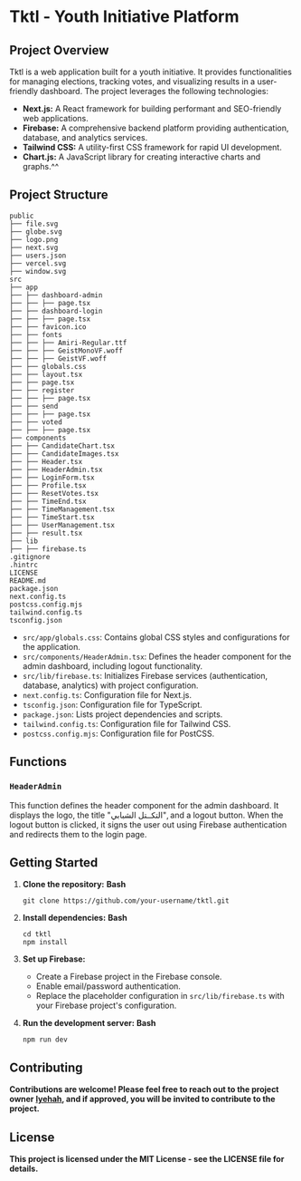 # Tktl - Youth Initiative Platform

## Project Overview

Tktl is a web application built for a youth initiative. It provides functionalities for managing elections, tracking votes, and visualizing results in a user-friendly dashboard. The project leverages the following technologies:

* **Next.js:** A React framework for building performant and SEO-friendly web applications.
* **Firebase:** A comprehensive backend platform providing authentication, database, and analytics services.
* **Tailwind CSS:** A utility-first CSS framework for rapid UI development.
* **Chart.js:** A JavaScript library for creating interactive charts and graphs.^^

## Project Structure

```
public
├── file.svg
├── globe.svg
├── logo.png
├── next.svg
├── users.json
├── vercel.svg
├── window.svg
src
├── app
├── ├── dashboard-admin
├── ├── ├── page.tsx
├── ├── dashboard-login
├── ├── ├── page.tsx
├── ├── favicon.ico
├── ├── fonts
├── ├── ├── Amiri-Regular.ttf
├── ├── ├── GeistMonoVF.woff
├── ├── ├── GeistVF.woff
├── ├── globals.css
├── ├── layout.tsx
├── ├── page.tsx
├── ├── register
├── ├── ├── page.tsx
├── ├── send
├── ├── ├── page.tsx
├── ├── voted
├── ├── ├── page.tsx
├── components
├── ├── CandidateChart.tsx
├── ├── CandidateImages.tsx
├── ├── Header.tsx
├── ├── HeaderAdmin.tsx
├── ├── LoginForm.tsx
├── ├── Profile.tsx
├── ├── ResetVotes.tsx
├── ├── TimeEnd.tsx
├── ├── TimeManagement.tsx
├── ├── TimeStart.tsx
├── ├── UserManagement.tsx
├── ├── result.tsx
├── lib
├── ├── firebase.ts
.gitignore
.hintrc
LICENSE
README.md
package.json
next.config.ts
postcss.config.mjs
tailwind.config.ts
tsconfig.json
```

* `src/app/globals.css`: Contains global CSS styles and configurations for the application.
* `src/components/HeaderAdmin.tsx`: Defines the header component for the admin dashboard, including logout functionality.
* `src/lib/firebase.ts`: Initializes Firebase services (authentication, database, analytics) with project configuration.
* `next.config.ts`: Configuration file for Next.js.
* `tsconfig.json`: Configuration file for TypeScript.
* `package.json`: Lists project dependencies and scripts.
* `tailwind.config.ts`: Configuration file for Tailwind CSS.
* `postcss.config.mjs`: Configuration file for PostCSS.

## Functions

### `HeaderAdmin`

This function defines the header component for the admin dashboard. It displays the logo, the title "التكــتل الشبابي", and a logout button. When the logout button is clicked, it signs the user out using Firebase authentication and redirects them to the login page.

## Getting Started

1. **Clone the repository:**
   **Bash**

   ```
   git clone https://github.com/your-username/tktl.git
   ```
2. **Install dependencies:**
   **Bash**

   ```
   cd tktl
   npm install
   ```
3. **Set up Firebase:**

   * Create a Firebase project in the Firebase console.
   * Enable email/password authentication.
   * Replace the placeholder configuration in `src/lib/firebase.ts` with your Firebase project's configuration.
4. **Run the development server:**
   **Bash**

   ```
   npm run dev
   ```

## Contributing

**Contributions are welcome! Please feel free to reach out to the project owner [Iyehah](https://github.com/iyehah), and if approved, you will be invited to contribute to the project.**

## License

**This project is licensed under the MIT License - see the LICENSE file for details.**
